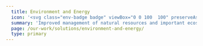 ```yaml
---
  title: Environment and Energy
  icon: '<svg class="env-badge badge" viewBox="0 0 100  100" preserveAspectRatio="xMinYMax meet"><use xlink:href="#env-badge"></use></svg>'
  summary: 'Improved management of natural resources and important ecosystem services not only supports economic growth, and strengthens resilience to climate change but also can provide the foundation for sustainable development.'
  page: /our-work/solutions/environment-and-energy/
  type: primary
---
```

